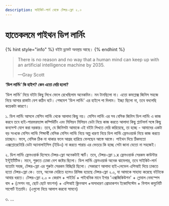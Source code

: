 ```yaml
---
description: সাইকিট-লার্ন থেকে টেন্সর-ফ্লো ২.০
---
```


# হাতেকলমে পাইথন ডিপ লার্নিং

{% hint style="info" %}
বইটা ড্রাফট অবস্থায় আছে। 
{% endhint %}

> There is no reason and no way that a human mind can keep up with an artificial intelligence machine by 2035.
>
> —Gray Scott

**‘ডিপ লার্নিং’ কি হাইপ? কেন এতো দেরি হলো?**

‘ডিপ লার্নিং’ নিয়ে বইটা কিছু লিখে ফেলে রেখেছিলাম অনেকদিন। মন টানছিলো না। এতো কমপ্লেক্স জিনিস সহজে নিয়ে আসার রাস্তাটা বেশ কঠিন বটে। শেষমেশ 'ডিপ লার্নিং' এর হাইপে পা দিলাম। ইচ্ছা ছিলো না, তবে বদলেছি কয়েকটা কারণে। 

১. ডিপ লার্নিং আসলে মেশিন লার্নিং থেকে আলাদা কিছু নয়। মেশিন লার্নিং এর সব বেসিক জিনিস ডিপ লার্নিং এ কাজ করবে তবে হাই-পারফরম্যান্স কম্পিউটিং এবং মিলিয়ন মিলিয়ন ডেটা নিয়ে কাজ করতে আলাদা কিছু প্ল্যাটফর্ম সঙ্গে কিছু কনসেপ্ট যোগ করা দরকার। তবে, যে জিনিসটা আমাকে এই বইটা লিখতে দেরি করিয়েছে, তা হচ্ছে - আমাদের একটা বড় সংখ্যক মেশিন লার্নিং শিক্ষার্থী বেসিক মেশিন লার্নিং নিয়ে অল্প ধারণা নিয়ে ডিপ লার্নিং ফ্রেমওয়ার্ক নিয়ে কাজ করতে চাচ্ছেন। ফলে, বেসিক ঠিক না থাকার ফলে আগ্রহ হারিয়ে ফেলছেন আস্তে আস্তে। পাইথন দিয়ে ঠিকমতো এক্সপ্লোরেটোরি ডেটা অ্যানালাইসিস \(ইডিএ\) না করতে পারায় এর ভেতরে কি হচ্ছে সেটা জানা যেতো না সহজেই।  

২. ডিপ লার্নিং ফ্রেমওয়ার্ক হিসেবে টেন্সর-ফ্লো অনেকটাই স্মার্ট। তবে,  টেন্সর-ফ্লো ১.x ফ্রেমওয়ার্ক সেরকম কাউন্টার ইন্টুইটিটিভ। মানে, শুরুতে ঢোকা বেশ কষ্টের ছিলো। ডিপ লার্নিং ফ্রেমওয়ার্ক অনেক ঝামেলার, তবে সাইকিট-লার্ন যতোটা সহজ, টেন্সর-ফ্লো এর শুরুটা সেরকম বিচ্ছিরি ছিলো। সেকারণে আলাদা হাই-লেভেল এপিআই দিয়ে ঢাকতে হতো টেন্সর-ফ্লো কে। তবে, অনেক দেরিতে হলেও রিলিজ হয়েছে টেন্সর-ফ্লো ২.০, যা আমাকে সাহায্য করেছে বইটাকে আবার ধরতে। টেন্সর-ফ্লো ২.০  = কেরাস + পাইটর্চ + পাইথনিক মানে ইগার 'এক্সজিকিউশন' + গ্লোবাল নেমস্পেস বাদ + \(সেশন নয়, ছোট ছোট ফাংশন\) + এপিআই ক্লিনআপ +অসাধারণ প্রোডাকশন ইকোসিস্টেম + বিশাল কম্যুনিটি সাপোর্ট ইত্যাদি। \(এগুলো নিয়ে আলাপ করবো সামনে\)

৩. ...



